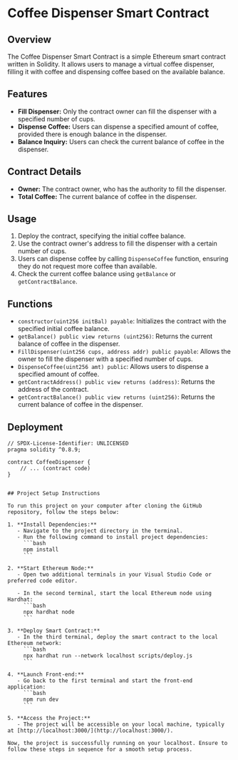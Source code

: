 # Coffee Dispenser Smart Contract

## Overview

The Coffee Dispenser Smart Contract is a simple Ethereum smart contract written in Solidity. It allows users to manage a virtual coffee dispenser, filling it with coffee and dispensing coffee based on the available balance.

## Features

- **Fill Dispenser:** Only the contract owner can fill the dispenser with a specified number of cups.
- **Dispense Coffee:** Users can dispense a specified amount of coffee, provided there is enough balance in the dispenser.
- **Balance Inquiry:** Users can check the current balance of coffee in the dispenser.

## Contract Details

- **Owner:** The contract owner, who has the authority to fill the dispenser.
- **Total Coffee:** The current balance of coffee in the dispenser.

## Usage

1. Deploy the contract, specifying the initial coffee balance.
2. Use the contract owner's address to fill the dispenser with a certain number of cups.
3. Users can dispense coffee by calling `DispenseCoffee` function, ensuring they do not request more coffee than available.
4. Check the current coffee balance using `getBalance` or `getContractBalance`.

## Functions

- `constructor(uint256 initBal) payable`: Initializes the contract with the specified initial coffee balance.
- `getBalance() public view returns (uint256)`: Returns the current balance of coffee in the dispenser.
- `FillDispenser(uint256 cups, address addr) public payable`: Allows the owner to fill the dispenser with a specified number of cups.
- `DispenseCoffee(uint256 amt) public`: Allows users to dispense a specified amount of coffee.
- `getContractAddress() public view returns (address)`: Returns the address of the contract.
- `getContractBalance() public view returns (uint256)`: Returns the current balance of coffee in the dispenser.

## Deployment

```solidity
// SPDX-License-Identifier: UNLICENSED
pragma solidity ^0.8.9;

contract CoffeeDispenser {
    // ... (contract code)
}


## Project Setup Instructions

To run this project on your computer after cloning the GitHub repository, follow the steps below:

1. **Install Dependencies:**
   - Navigate to the project directory in the terminal.
   - Run the following command to install project dependencies:
     ```bash
     npm install
     ```

2. **Start Ethereum Node:**
   - Open two additional terminals in your Visual Studio Code or preferred code editor.

   - In the second terminal, start the local Ethereum node using Hardhat:
     ```bash
     npx hardhat node
     ```

3. **Deploy Smart Contract:**
   - In the third terminal, deploy the smart contract to the local Ethereum network:
     ```bash
     npx hardhat run --network localhost scripts/deploy.js
     ```

4. **Launch Front-end:**
   - Go back to the first terminal and start the front-end application:
     ```bash
     npm run dev
     ```

5. **Access the Project:**
   - The project will be accessible on your local machine, typically at [http://localhost:3000/](http://localhost:3000/).

Now, the project is successfully running on your localhost. Ensure to follow these steps in sequence for a smooth setup process.


